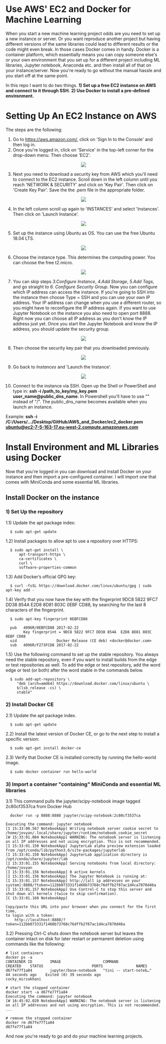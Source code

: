 # Use AWS' EC2 and Docker for Machine Learning

When you start a new machine learning project odds are you need to set up a new instance or server. Or you want reproduce another project but having different versions of the same libraries could lead to different results or the code might even break. In those cases Docker comes in handy. Docker is a container platform, which essentially means you can copy someone else's or your own environment that you set up for a different project including ML libraries, Jupyter notebook, Anaconda etc. and then install all of that on your instance/server. Now you're ready to go without the manual hassle and you start off at the same point.

In this repo I want to do two things.
**1) Set up a free EC2 instance on AWS and connect to it through SSH.**
**2) Use Docker to install a pre-defined environment.**

# Setting Up An EC2 Instance on AWS

The steps are the following:
1) Go to https://aws.amazon.com/, click on 'Sign In to the Console' and then log in.
2) Once you're logged in, click on 'Service' in the top-left corner for the drop-down menu. Then choose 'EC2'.

<p align="center">
  <img src="https://github.com/AleKosc/Use-AWS-EC2-and-Docker-for-Machine-Learning/blob/master/Images/instance0.PNG">
</p>

3) Next you need to download a security key from AWS which you'll need to connect to the EC2 instance. Scroll down in the left column until you reach 'NETWORK & SECURITY' and click on 'Key Pair'. Then click on 'Create Key Pair'. Save the the .pem file in the appropriate folder.

<p align="center">
  <img src="https://github.com/AleKosc/Use-AWS-EC2-and-Docker-for-Machine-Learning/blob/master/Images/key_pair1.1.PNG">
</p>

4) In the left column scroll up again to 'INSTANCES' and select 'Instances'. Then click on 'Launch Instance'. 

<p align="center">
  <img src="https://github.com/AleKosc/Use-AWS-EC2-and-Docker-for-Machine-Learning/blob/master/Images/instance1.PNG">
</p>

5) Set up the instance using Ubuntu as OS. You can use the free Ubuntu 18.04 LTS.

<p align="center">
  <img src="https://github.com/AleKosc/Use-AWS-EC2-and-Docker-for-Machine-Learning/blob/master/Images/instance2.PNG">
</p>

6) Choose the instance type. This determines the computing power. You can choose the free t2.micro.

<p align="center">
  <img src="https://github.com/AleKosc/Use-AWS-EC2-and-Docker-for-Machine-Learning/blob/master/Images/instance3.PNG">
</p>

7) You can skip steps *3.Configure Instance*, *4.Add Storage*, *5.Add Tags*, and go straight to *6. Configure Security Group*. Now you can configure which IP address can access the instance. If you're going to SSH into the instance then choose Type = SSH and you can use your own IP address. Your IP address can change when you use a different router, so you might have to reconfigure the IP address again. If you want to use Jupyter Notebook on the instance you also need to open port 8888. Right now you can choose all IP address as you don't know the IP address just yet. Once you start the Jupyter Notebook and know the IP address, you should update the security group.

<p align="center">
  <img src="https://github.com/AleKosc/Use-AWS-EC2-and-Docker-for-Machine-Learning/blob/master/Images/instance4.1_security_group.png">
</p>

8) Then choose the security key pair that you downloaded previously. 

<p align="center">
  <img src="https://github.com/AleKosc/Use-AWS-EC2-and-Docker-for-Machine-Learning/blob/master/Images/instance5.PNG">
</p>

9) Go back to *Instances* and 'Launch the Instance'.  

<p align="center">
  <img src="https://github.com/AleKosc/Use-AWS-EC2-and-Docker-for-Machine-Learning/blob/master/Images/instance5.PNG">
</p>

10) Connect to the instance via SSH. Open up the Shell or PowerShell and type in: **ssh -i /path_to_key/my_key.pem user_name@public_dns_name**. In Powershell you'll have to use "\" instead of "/". The public_dns_name becomes available when you launch an instance.

Example: **ssh -i /C:/Users/.../Desktop/GitHub/AWS_and_Docker/ec2_docker.pem ubuntu@ec2-7-5-163-17.eu-west-2.compute.amazonaws.com**

# Install Environment and ML Libraries using Docker

Now that you're logged in you can download and install Docker on your instance and then import a pre-configured container. I will import one that comes with MiniConda and some essential ML libraries.

## Install Docker on the instance

### 1) Set Up the repository

1.1) Update the apt package index:

      $ sudo apt-get update

1.2) Install packages to allow apt to use a repository over HTTPS:

      $ sudo apt-get install \
          apt-transport-https \
          ca-certificates \
          curl \
          software-properties-common

1.3) Add Docker’s official GPG key:

      $ curl -fsSL https://download.docker.com/linux/ubuntu/gpg | sudo apt-key add -

1.4) Verify that you now have the key with the fingerprint 9DC8 5822 9FC7 DD38 854A E2D8 8D81 803C 0EBF CD88, by searching for the last 8 characters of the fingerprint.

      $ sudo apt-key fingerprint 0EBFCD88

      pub   4096R/0EBFCD88 2017-02-22
            Key fingerprint = 9DC8 5822 9FC7 DD38 854A  E2D8 8D81 803C 0EBF CD88
      uid                  Docker Release (CE deb) <docker@docker.com>
      sub   4096R/F273FCD8 2017-02-22

1.5) Use the following command to set up the stable repository. You always need the stable repository, even if you want to install builds from the edge or test repositories as well. To add the edge or test repository, add the word edge or test (or both) after the word stable in the commands below.

      $ sudo add-apt-repository \
         "deb [arch=amd64] https://download.docker.com/linux/ubuntu \
         $(lsb_release -cs) \
         stable"

### 2) Install Docker CE

2.1) Update the apt package index.

      $ sudo apt-get update

2.2) Install the latest version of Docker CE, or go to the next step to install a specific version:

      $ sudo apt-get install docker-ce

2.3) Verify that Docker CE is installed correctly by running the hello-world image.

      $ sudo docker container run hello-world

### 3) Import a container "containing" MiniConda and essential ML libraries

3.1) This command pulls the jupyter/scipy-notebook image tagged 2c80cf3537ca from Docker Hub 

      docker run -p 8888:8888 jupyter/scipy-notebook:2c80cf3537ca

    Executing the command: jupyter notebook
    [I 15:33:00.567 NotebookApp] Writing notebook server cookie secret to /home/jovyan/.local/share/jupyter/runtime/notebook_cookie_secret
    [W 15:33:01.084 NotebookApp] WARNING: The notebook server is listening on all IP addresses and not using encryption. This is not recommended.
    [I 15:33:01.150 NotebookApp] JupyterLab alpha preview extension loaded from /opt/conda/lib/python3.6/site-packages/jupyterlab
    [I 15:33:01.150 NotebookApp] JupyterLab application directory is /opt/conda/share/jupyter/lab
    [I 15:33:01.155 NotebookApp] Serving notebooks from local directory: /home/jovyan
    [I 15:33:01.156 NotebookApp] 0 active kernels
    [I 15:33:01.156 NotebookApp] The Jupyter Notebook is running at:
    [I 15:33:01.157 NotebookApp] http://[all ip addresses on your system]:8888/?token=112bb073331f1460b73768c76dffb2f87ac1d4ca7870d46a
    [I 15:33:01.157 NotebookApp] Use Control-C to stop this server and shut down all kernels (twice to skip confirmation).
    [C 15:33:01.160 NotebookApp]

    Copy/paste this URL into your browser when you connect for the first time,
    to login with a token:
        http://localhost:8888/?token=112bb073331f1460b73768c76dffb2f87ac1d4ca7870d46a
        
3.2) Pressing Ctrl-C shuts down the notebook server but leaves the container intact on disk for later restart or permanent deletion using commands like the following:

    # list containers
    docker ps -a
    CONTAINER ID        IMAGE                   COMMAND                  CREATED    STATUS                      PORTS               NAMES
    d67fe77f1a84        jupyter/base-notebook   "tini -- start-noteb…"   44 seconds ago    Exited (0) 39 seconds ago                       cocky_mirzakhani

    # start the stopped container
    docker start -a d67fe77f1a84
    Executing the command: jupyter notebook
    [W 16:45:02.020 NotebookApp] WARNING: The notebook server is listening on all IP addresses and not using encryption. This is not recommended.
    ...

    # remove the stopped container
    docker rm d67fe77f1a84
    d67fe77f1a84

And now you're ready to go and do your machine learning projects.
